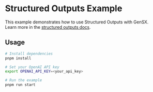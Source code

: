 # Structured Outputs Example

This example demonstrates how to use Structured Outputs with GenSX. Learn more in the [structured outputs docs](https://gensx.com/docs/patterns/structured-outputs).

## Usage

```bash
# Install dependencies
pnpm install

# Set your OpenAI API key
export OPENAI_API_KEY=<your_api_key>

# Run the example
pnpm run start
```
